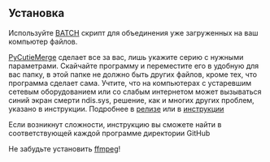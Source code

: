 ## Установка


Используйте [BATCH](https://github.com/Waltorvi/CutieMerge/releases/tag/1.0.0) скрипт для объединения уже загруженных на ваш компьютер файлов. 


[PyCutieMerge](https://github.com/Waltorvi/CutieMerge/releases/tag/2.2.0) сделает все за вас, лишь укажите серию с нужными параметрами. Скайчайте программу и переместите его в удобную для вас папку, в этой папке не должно быть других файлов, кроме тех, что программа сделает сама. Учтите, что на компьютерах с устаревшим сетевым оборудованием или со слабым интернетом может вызываться синий экран смерти ndis.sys, решение, как и многих других проблем, указано в инструкции. Подробнее в [релизе](https://github.com/Waltorvi/CutieMerge/releases/tag/2.2.0) или в [инструкции](https://github.com/Waltorvi/CutieMerge/blob/main/PyCutieMerge/README.md)

Если возникнут сложности, инструкцию вы сможете найти в соответствующей каждой программе директории GitHub

Не забудьте установить [ffmpeg](https://www.ffmpeg.org/)!
